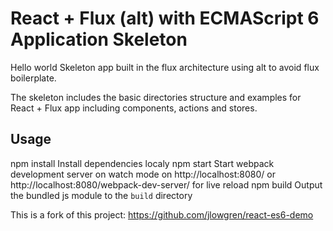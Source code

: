# React + Flux (alt) with ECMAScript 6 Application Skeleton

Hello world Skeleton app built in the flux architecture using alt to avoid flux boilerplate.

The skeleton includes the basic directories structure and examples for React + Flux app including components, actions and stores.

## Usage


npm install
	Install dependencies localy
npm start 
	Start webpack development server on watch mode on http://localhost:8080/ or http://localhost:8080/webpack-dev-server/ for live reload
npm build
	Output the bundled js module to the `build` directory



This is a fork of this project: https://github.com/jlowgren/react-es6-demo